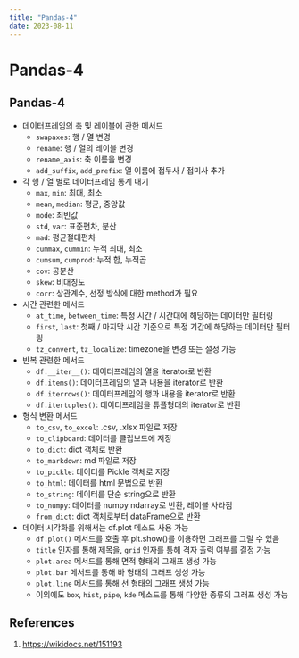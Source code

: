 ```yaml
---
title: "Pandas-4"
date: 2023-08-11
---
```


# Pandas-4

## Pandas-4

- 데이터프레임의 축 및 레이블에 관한 메서드
  - `swapaxes`: 행 / 열 변경
  - `rename`: 행 / 열의 레이블 변경
  - `rename_axis`: 축 이름을 변경
  - `add_suffix`, `add_prefix`: 열 이름에 접두사 / 접미사 추가
- 각 행 / 열 별로 데이터프레임 통계 내기
  - `max`, `min`: 최대, 최소
  - `mean`, `median`: 평균, 중앙값
  - `mode`: 최빈값
  - `std`, `var`: 표준편차, 분산
  - `mad`: 평균절대편차
  - `cummax`, `cummin`: 누적 최대, 최소
  - `cumsum`, `cumprod`: 누적 합, 누적곱
  - `cov`: 공분산
  - `skew`: 비대칭도
  - `corr`: 상관계수, 선정 방식에 대한 method가 필요
- 시간 관련한 메서드
  - `at_time`, `between_time`: 특정 시간 / 시간대에 해당하는 데이터만 필터링
  - `first`, `last`: 첫째 / 마지막 시간 기준으로 특정 기간에 해당하는 데이터만 필터링
  - `tz_convert`, `tz_localize`: timezone을 변경 또는 설정 가능
- 반복 관련한 메서드
  - `df.__iter__()`: 데이터프레임의 열을 iterator로 반환
  - `df.items()`: 데이터프레임의 열과 내용을 iterator로 반환
  - `df.iterrows()`: 데이터프레임의 행과 내용을 iterator로 반환
  - `df.itertuples()`: 데이터프레임을 튜플형태의 iterator로 반환
- 형식 변환 메서드
  - `to_csv`, `to_excel`: .csv, .xlsx 파일로 저장
  - `to_clipboard`: 데이터를 클립보드에 저장
  - `to_dict`: dict 객체로 반환
  - `to_markdown`: md 파일로 저장
  - `to_pickle`: 데이터를 Pickle 객체로 저장
  - `to_html`: 데이터를 html 문법으로 반환
  - `to_string`: 데이터를 단순 string으로 반환
  - `to_numpy`: 데이터를 numpy ndarray로 반환, 레이블 사라짐
  - `from_dict`: dict 객체로부터 dataFrame으로 반환
- 데이터 시각화를 위해서는 df.plot 메소드 사용 가능
  - `df.plot()` 메서드를 호출 후 plt.show()를 이용하면 그래프를 그릴 수 있음
  - `title` 인자를 통해 제목을, `grid` 인자를 통해 격자 출력 여부를 결정 가능
  - `plot.area` 메서드를 통해 면적 형태의 그래프 생성 가능
  - `plot.bar` 메서드를 통해 바 형태의 그래프 생성 가능
  - `plot.line` 메서드를 통해 선 형태의 그래프 생성 가능
  - 이외에도 `box`, `hist`, `pipe`, `kde` 메소드를 통해 다양한 종류의 그래프 생성 가능

## References

1. https://wikidocs.net/151193
